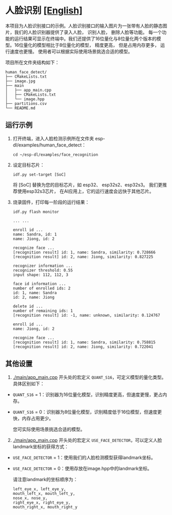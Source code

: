 # 人脸识别 [[English]](./README.md)

本项目为人脸识别接口的示例。人脸识别接口的输入图片为一张带有人脸的静态图片，我们的人脸识别器提供了录入人脸， 识别人脸， 删除人脸等功能。 每一个功能的运行结果可显示在终端中。我们还提供了16位量化与8位量化两个版本的模型。16位量化的模型相比于8位量化的模型， 精度更高， 但是占用内存更多， 运行速度也更慢。 使用者可以根据实际使用场景挑选合适的模型。

项目所在文件夹结构如下：

```shell
human_face_detect/
├── CMakeLists.txt
├── image.jpg
├── main
│   ├── app_main.cpp
│   ├── CMakeLists.txt
│   └── image.hpp
├── partitions.csv
└── README.md
```



## 运行示例

1. 打开终端，进入人脸检测示例所在文件夹 esp-dl/examples/human_face_detect：

    ```shell
    cd ~/esp-dl/examples/face_recognition
    ```

2. 设定目标芯片：

    ```shell
    idf.py set-target [SoC]
    ```
    将 [SoC] 替换为您的目标芯片，如 esp32、 esp32s2、esp32s3。
    我们更推荐使用esp32s3芯片， 在AI应用上，它的运行速度会远快于其他芯片。

3. 烧录固件，打印每一阶段的运行结果：

   ```shell
   idf.py flash monitor
   
   ... ...
   
   enroll id ...
   name: Sandra, id: 1
   name: Jiong, id: 2

   recognize face ...
   [recognition result] id: 1, name: Sandra, similarity: 0.728666
   [recognition result] id: 2, name: Jiong, similarity: 0.827225

   recognizer information ...
   recognizer threshold: 0.55
   input shape: 112, 112, 3

   face id information ...
   number of enrolled ids: 2
   id: 1, name: Sandra
   id: 2, name: Jiong

   delete id ...
   number of remaining ids: 1
   [recognition result] id: -1, name: unknown, similarity: 0.124767

   enroll id ...
   name: Jiong, id: 2

   recognize face ...
   [recognition result] id: 1, name: Sandra, similarity: 0.758815
   [recognition result] id: 2, name: Jiong, similarity: 0.722041

   ```

## 其他设置
1. [./main/app_main.cpp](./main/app_main.cpp) 开头处的宏定义 `QUANT_S16`，可定义模型的量化类型。具体区别如下：

- `QUANT_S16` = 1：识别器为16位量化模型，识别精度更高，但速度更慢，更占内存。
- `QUANT_S16` = 0：识别器为8位量化模型，识别精度低于16位模型，但速度更快，内存占用更少。

  您可实际使用场景挑选合适的模型。

2. [./main/app_main.cpp](./main/app_main.cpp) 开头处的宏定义 `USE_FACE_DETECTOR`，可以定义人脸landmark坐标的获得方式：

- `USE_FACE_DETECTOR` = 1：使用我们的人脸检测模型获得landmark坐标。
- `USE_FACE_DETECTOR` = 0：使用存放在image.hpp中的landmark坐标。

   请注意landmark的坐标顺序为：
   
    ```
    left_eye_x, left_eye_y, 
    mouth_left_x, mouth_left_y,
    nose_x, nose_y,
    right_eye_x, right_eye_y, 
    mouth_right_x, mouth_right_y
    ```

